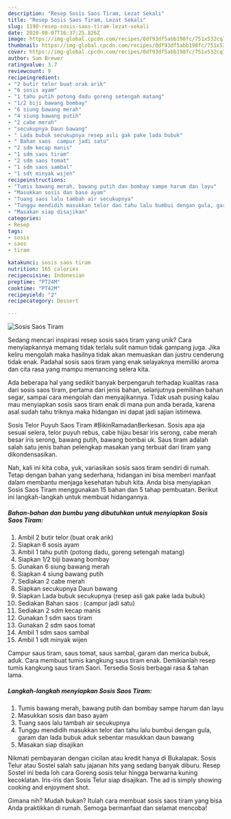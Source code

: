 ```yaml
---
description: "Resep Sosis Saos Tiram, Lezat Sekali"
title: "Resep Sosis Saos Tiram, Lezat Sekali"
slug: 1190-resep-sosis-saos-tiram-lezat-sekali
date: 2020-08-07T16:37:25.826Z
image: https://img-global.cpcdn.com/recipes/0df93df5abb198fc/751x532cq70/sosis-saos-tiram-foto-resep-utama.jpg
thumbnail: https://img-global.cpcdn.com/recipes/0df93df5abb198fc/751x532cq70/sosis-saos-tiram-foto-resep-utama.jpg
cover: https://img-global.cpcdn.com/recipes/0df93df5abb198fc/751x532cq70/sosis-saos-tiram-foto-resep-utama.jpg
author: Sam Brewer
ratingvalue: 3.7
reviewcount: 9
recipeingredient:
- "2 butir telor buat orak arik"
- "6 sosis ayam"
- "1 tahu putih potong dadu goreng setengah matang"
- "1/2 biji bawang bombay"
- "6 siung bawang merah"
- "4 siung bawang putih"
- "2 cabe merah"
- "secukupnya Daun bawang"
- " Lada bubuk secukupnya resep asli gak pake lada bubuk"
- " Bahan saos  campur jadi satu"
- "2 sdm kecap manis"
- "1 sdm saos tiram"
- "2 sdm saos tomat"
- "1 sdm saos sambal"
- "1 sdt minyak wijen"
recipeinstructions:
- "Tumis bawang merah, bawang putih dan bombay sampe harum dan layu"
- "Masukkan sosis dan baso ayam"
- "Tuang saos lalu tambah air secukupnya"
- "Tunggu mendidih masukkan telor dan tahu lalu bumbui dengan gula, garam dan lada bubuk aduk sebentar masukkan daun bawang"
- "Masakan siap disajikan"
categories:
- Resep
tags:
- sosis
- saos
- tiram

katakunci: sosis saos tiram 
nutrition: 165 calories
recipecuisine: Indonesian
preptime: "PT24M"
cooktime: "PT42M"
recipeyield: "2"
recipecategory: Dessert

---
```



![Sosis Saos Tiram](https://img-global.cpcdn.com/recipes/0df93df5abb198fc/751x532cq70/sosis-saos-tiram-foto-resep-utama.jpg)

Sedang mencari inspirasi resep sosis saos tiram yang unik? Cara menyiapkannya memang tidak terlalu sulit namun tidak gampang juga. Jika keliru mengolah maka hasilnya tidak akan memuaskan dan justru cenderung tidak enak. Padahal sosis saos tiram yang enak selayaknya memiliki aroma dan cita rasa yang mampu memancing selera kita.

Ada beberapa hal yang sedikit banyak berpengaruh terhadap kualitas rasa dari sosis saos tiram, pertama dari jenis bahan, selanjutnya pemilihan bahan segar, sampai cara mengolah dan menyajikannya. Tidak usah pusing kalau mau menyiapkan sosis saos tiram enak di mana pun anda berada, karena asal sudah tahu triknya maka hidangan ini dapat jadi sajian istimewa.

Sosis Telor Puyuh Saos Tiram #BikinRamadanBerkesan. Sosis apa aja sesuai selera, telor puyuh rebus, cabe hijau besar iris serong, cabe merah besar iris serong, bawang putih, bawang bombai uk. Saus tiram adalah salah satu jenis bahan pelengkap masakan yang terbuat dari tiram yang dikondensasikan.


Nah, kali ini kita coba, yuk, variasikan sosis saos tiram sendiri di rumah. Tetap dengan bahan yang sederhana, hidangan ini bisa memberi manfaat dalam membantu menjaga kesehatan tubuh kita. Anda bisa menyiapkan Sosis Saos Tiram menggunakan 15 bahan dan 5 tahap pembuatan. Berikut ini langkah-langkah untuk membuat hidangannya.

<!--inarticleads1-->

##### Bahan-bahan dan bumbu yang dibutuhkan untuk menyiapkan Sosis Saos Tiram:

1. Ambil 2 butir telor (buat orak arik)
1. Siapkan 6 sosis ayam
1. Ambil 1 tahu putih (potong dadu, goreng setengah matang)
1. Siapkan 1/2 biji bawang bombay
1. Gunakan 6 siung bawang merah
1. Siapkan 4 siung bawang putih
1. Sediakan 2 cabe merah
1. Siapkan secukupnya Daun bawang
1. Siapkan  Lada bubuk secukupnya (resep asli gak pake lada bubuk)
1. Sediakan  Bahan saos : (campur jadi satu)
1. Sediakan 2 sdm kecap manis
1. Gunakan 1 sdm saos tiram
1. Gunakan 2 sdm saos tomat
1. Ambil 1 sdm saos sambal
1. Ambil 1 sdt minyak wijen


Campur saus tiram, saus tomat, saus sambal, garam dan merica bubuk, aduk. Cara membuat tumis kangkung saus tiram enak. Demikianlah resep tumis kangkung saus tiram Saori. Tersedia Sosis berbagai rasa &amp; tahan lama. 

<!--inarticleads2-->

##### Langkah-langkah menyiapkan Sosis Saos Tiram:

1. Tumis bawang merah, bawang putih dan bombay sampe harum dan layu
1. Masukkan sosis dan baso ayam
1. Tuang saos lalu tambah air secukupnya
1. Tunggu mendidih masukkan telor dan tahu lalu bumbui dengan gula, garam dan lada bubuk aduk sebentar masukkan daun bawang
1. Masakan siap disajikan


Nikmati pembayaran dengan cicilan atau kredit hanya di Bukalapak. Sosis Telur atau Sostel salah satu jajanan hits yang sedang banyak diburu. Resep Sostel ini beda loh cara Goreng sosis telur hingga berwarna kuning kecoklatan. Iris-iris dan Sosis Telur siap disajikan. The ad is simply showing cooking and enjoyment shot. 

Gimana nih? Mudah bukan? Itulah cara membuat sosis saos tiram yang bisa Anda praktikkan di rumah. Semoga bermanfaat dan selamat mencoba!
